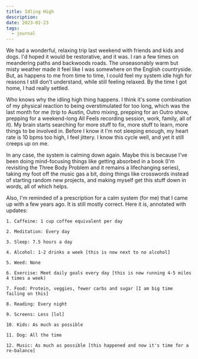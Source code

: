 ```yaml
---
title: Idling High
description:
date: 2023-02-23
tags:
  - journal
---
```


We had a wonderful, relaxing trip last weekend with friends and kids and dogs. I'd hoped it would be
restorative, and it was. I ran a few times on meandering paths and backwoods roads. The unseasonably warm but
misty weather made it feel like I was somewhere on the English countryside. But, as happens to me from time
to time, I could feel my system idle high for reasons I still don't understand, while still feeling relaxed.
By the time I got home, I had really settled.

Who knows why the idling high thing happens. I think it's some combination of my physical reaction to being
overstimulated for too long, which was the last month for me (trip to Austin, Outro mixing, prepping for an
Outro show, prepping for a weekend-long All Feels recording session, work, family, all of it). My brain
starts searching for more stuff to fix, more stuff to learn, more things to be involved in. Before I know it
I'm not sleeping enough, my heart rate is 10 bpms too high, I feel jittery. I know this cycle well, and yet
it still creeps up on me.

In any case, the system is calming down again. Maybe this is because I've been doing mind-focusing things
like getting absorbed in a book (I'm revisiting the Three Body Problem and it remains a lifechanging series),
taking my foot off the music gas a bit, doing things like crosswords instead of starting random new projects,
and making myself get this stuff down in words, all of which helps.

Also, I'm reminded of a prescription for a calm system (for me) that I came up with a few years ago. It is
still mostly correct. Here it is, annotated with updates:

	1. Caffeine: 1 cup coffee equivalent per day

	2. Meditation: Every day

	3. Sleep: 7.5 hours a day

	4. Alcohol: 1-2 drinks a week [this is now next to no alcohol]

	5. Weed: None

	6. Exercise: Meet daily goals every day [this is now running 4-5 miles 4 times a week)

	7. Food: Protein, veggies, fewer carbs and sugar [I am big time failing on this]

	8. Reading: Every night

	9. Screens: Less [lol]

	10. Kids: As much as possible

	11. Dog: All the time

	12. Music: As much as possible [this happened and now it's time for a re-balance]

